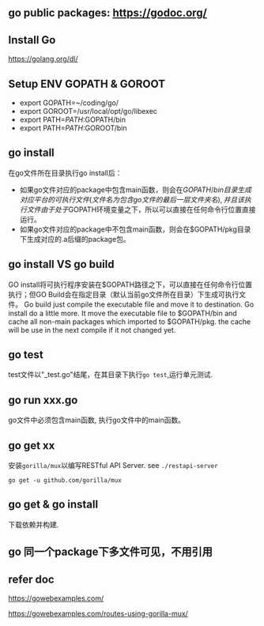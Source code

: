 ## go public packages: https://godoc.org/
## Install Go
https://golang.org/dl/

## Setup ENV GOPATH & GOROOT 
- export GOPATH=~/coding/go/
- export GOROOT=/usr/local/opt/go/libexec
- export PATH=$PATH:$GOPATH/bin
- export PATH=$PATH:$GOROOT/bin

## go install 
在go文件所在目录执行go install后：
- 如果go文件对应的package中包含main函数，则会在$GOPATH/bin目录生成对应平台的可执行文件(文件名为包含go文件的最后一层文件夹名), 并且该执行文件由于处于$GOPATH环境变量之下，所以可以直接在任何命令行位置直接运行。
- 如果go文件对应的package中不包含main函数，则会在$GOPATH/pkg目录下生成对应的.a后缀的package包。

## go install VS go build
GO install将可执行程序安装在$GOPATH路径之下，可以直接在任何命令行位置执行；但GO Build会在指定目录（默认当前go文件所在目录）下生成可执行文件。
Go build just compile the executable file and move it to destination.
Go install do a little more. It move the executable file to $GOPATH/bin and cache all non-main packages which imported to $GOPATH/pkg. the cache will be use in the next compile if it not changed yet.

## go test
test文件以"_test.go"结尾，在其目录下执行`go test`,运行单元测试.

## go run xxx.go
go文件中必须包含main函数, 执行go文件中的main函数。

## go get xx
安装`gorilla/mux`以编写RESTful API Server. see `./restapi-server`
```
go get -u github.com/gorilla/mux
```

## go get & go install
下载依赖并构建.


## go 同一个package下多文件可见，不用引用

## refer doc
https://gowebexamples.com/

https://gowebexamples.com/routes-using-gorilla-mux/




